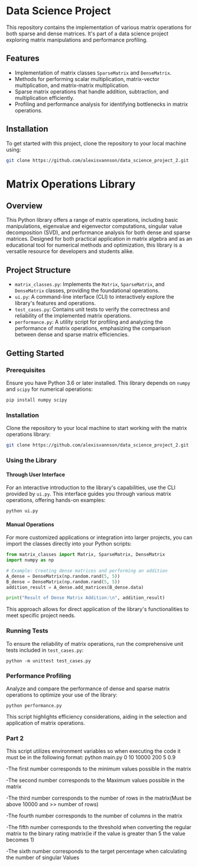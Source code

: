# Data Science Project 

This repository contains the implementation of various matrix operations for both sparse and dense matrices. It's part of a data science project exploring matrix manipulations and performance profiling.

## Features

- Implementation of matrix classes `SparseMatrix` and `DenseMatrix`.
- Methods for performing scalar multiplication, matrix-vector multiplication, and matrix-matrix multiplication.
- Sparse matrix operations that handle addition, subtraction, and multiplication efficiently.
- Profiling and performance analysis for identifying bottlenecks in matrix operations.

## Installation

To get started with this project, clone the repository to your local machine using:

```sh
git clone https://github.com/alexisvannson/data_science_project_2.git
```
# Matrix Operations Library

## Overview

This Python library offers a range of matrix operations, including basic manipulations, eigenvalue and eigenvector computations, singular value decomposition (SVD), and performance analysis for both dense and sparse matrices. Designed for both practical application in matrix algebra and as an educational tool for numerical methods and optimization, this library is a versatile resource for developers and students alike.

## Project Structure

- `matrix_classes.py`: Implements the `Matrix`, `SparseMatrix`, and `DenseMatrix` classes, providing the foundational operations.
- `ui.py`: A command-line interface (CLI) to interactively explore the library's features and operations.
- `test_cases.py`: Contains unit tests to verify the correctness and reliability of the implemented matrix operations.
- `performance.py`: A utility script for profiling and analyzing the performance of matrix operations, emphasizing the comparison between dense and sparse matrix efficiencies.

## Getting Started

### Prerequisites

Ensure you have Python 3.6 or later installed. This library depends on `numpy` and `scipy` for numerical operations:

```sh
pip install numpy scipy
```

### Installation

Clone the repository to your local machine to start working with the matrix operations library:

```sh
git clone https://github.com/alexisvannson/data_science_project_2.git
```

### Using the Library

#### Through User Interface

For an interactive introduction to the library's capabilities, use the CLI provided by `ui.py`. This interface guides you through various matrix operations, offering hands-on examples:

```sh
python ui.py
```

#### Manual Operations

For more customized applications or integration into larger projects, you can import the classes directly into your Python scripts:

``` python
from matrix_classes import Matrix, SparseMatrix, DenseMatrix
import numpy as np

# Example: Creating dense matrices and performing an addition
A_dense = DenseMatrix(np.random.rand(5, 5))
B_dense = DenseMatrix(np.random.rand(5, 5))
addition_result = A_dense.add_matrices(B_dense.data)

print("Result of Dense Matrix Addition:\n", addition_result)
```

This approach allows for direct application of the library's functionalities to meet specific project needs.

### Running Tests

To ensure the reliability of matrix operations, run the comprehensive unit tests included in `test_cases.py`:

```
python -m unittest test_cases.py
```

### Performance Profiling

Analyze and compare the performance of dense and sparse matrix operations to optimize your use of the library:

```
python performance.py
```

This script highlights efficiency considerations, aiding in the selection and application of matrix operations.

### Part 2
This script utilizes environment variables so when executing the code it must be in the following format:
python main.py 0 10 10000 200 5 0.9

-The first number corresponds to the minimum values possible in the matrix

-The second number corresponds to the Maximum values possible in the matrix

-The third number corresponds to the number of rows in the matrix(Must be above 10000 and >> number of rows)

-The fourth number corresponds to the number of columns in the matrix

-The fifth number corresponds to the threshold when converting the regular matrix to the binary rating matrix(ie if the value is greater than 5 the value becomes 1)

-The sixth number corresponds to the target percentage when calculating the number of singular Values
